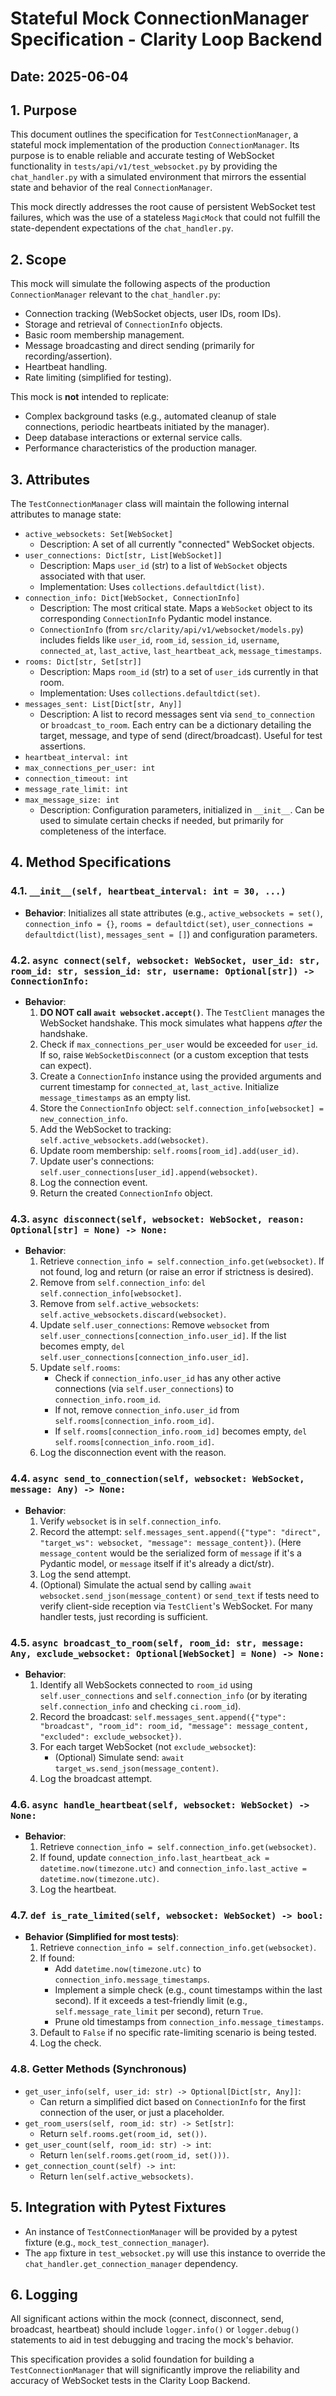 # Stateful Mock ConnectionManager Specification - Clarity Loop Backend

## Date: 2025-06-04

## 1. Purpose

This document outlines the specification for `TestConnectionManager`, a stateful mock implementation of the production `ConnectionManager`. Its purpose is to enable reliable and accurate testing of WebSocket functionality in `tests/api/v1/test_websocket.py` by providing the `chat_handler.py` with a simulated environment that mirrors the essential state and behavior of the real `ConnectionManager`.

This mock directly addresses the root cause of persistent WebSocket test failures, which was the use of a stateless `MagicMock` that could not fulfill the state-dependent expectations of the `chat_handler.py`.

## 2. Scope

This mock will simulate the following aspects of the production `ConnectionManager` relevant to the `chat_handler.py`:

- Connection tracking (WebSocket objects, user IDs, room IDs).
- Storage and retrieval of `ConnectionInfo` objects.
- Basic room membership management.
- Message broadcasting and direct sending (primarily for recording/assertion).
- Heartbeat handling.
- Rate limiting (simplified for testing).

This mock is **not** intended to replicate:

- Complex background tasks (e.g., automated cleanup of stale connections, periodic heartbeats initiated by the manager).
- Deep database interactions or external service calls.
- Performance characteristics of the production manager.

## 3. Attributes

The `TestConnectionManager` class will maintain the following internal attributes to manage state:

- `active_websockets: Set[WebSocket]`
  - Description: A set of all currently "connected" WebSocket objects.
- `user_connections: Dict[str, List[WebSocket]]`
  - Description: Maps `user_id` (str) to a list of `WebSocket` objects associated with that user.
  - Implementation: Uses `collections.defaultdict(list)`.
- `connection_info: Dict[WebSocket, ConnectionInfo]`
  - Description: The most critical state. Maps a `WebSocket` object to its corresponding `ConnectionInfo` Pydantic model instance.
  - `ConnectionInfo` (from `src/clarity/api/v1/websocket/models.py`) includes fields like `user_id`, `room_id`, `session_id`, `username`, `connected_at`, `last_active`, `last_heartbeat_ack`, `message_timestamps`.
- `rooms: Dict[str, Set[str]]`
  - Description: Maps `room_id` (str) to a set of `user_id`s currently in that room.
  - Implementation: Uses `collections.defaultdict(set)`.
- `messages_sent: List[Dict[str, Any]]`
  - Description: A list to record messages sent via `send_to_connection` or `broadcast_to_room`. Each entry can be a dictionary detailing the target, message, and type of send (direct/broadcast). Useful for test assertions.
- `heartbeat_interval: int`
- `max_connections_per_user: int`
- `connection_timeout: int`
- `message_rate_limit: int`
- `max_message_size: int`
  - Description: Configuration parameters, initialized in `__init__`. Can be used to simulate certain checks if needed, but primarily for completeness of the interface.

## 4. Method Specifications

### 4.1. `__init__(self, heartbeat_interval: int = 30, ...)`

- **Behavior**: Initializes all state attributes (e.g., `active_websockets = set()`, `connection_info = {}`, `rooms = defaultdict(set)`, `user_connections = defaultdict(list)`, `messages_sent = []`) and configuration parameters.

### 4.2. `async connect(self, websocket: WebSocket, user_id: str, room_id: str, session_id: str, username: Optional[str]) -> ConnectionInfo:`

- **Behavior**:
    1. **DO NOT call `await websocket.accept()`**. The `TestClient` manages the WebSocket handshake. This mock simulates what happens *after* the handshake.
    2. Check if `max_connections_per_user` would be exceeded for `user_id`. If so, raise `WebSocketDisconnect` (or a custom exception that tests can expect).
    3. Create a `ConnectionInfo` instance using the provided arguments and current timestamp for `connected_at`, `last_active`. Initialize `message_timestamps` as an empty list.
    4. Store the `ConnectionInfo` object: `self.connection_info[websocket] = new_connection_info`.
    5. Add the WebSocket to tracking: `self.active_websockets.add(websocket)`.
    6. Update room membership: `self.rooms[room_id].add(user_id)`.
    7. Update user's connections: `self.user_connections[user_id].append(websocket)`.
    8. Log the connection event.
    9. Return the created `ConnectionInfo` object.

### 4.3. `async disconnect(self, websocket: WebSocket, reason: Optional[str] = None) -> None:`

- **Behavior**:
    1. Retrieve `connection_info = self.connection_info.get(websocket)`. If not found, log and return (or raise an error if strictness is desired).
    2. Remove from `self.connection_info`: `del self.connection_info[websocket]`.
    3. Remove from `self.active_websockets`: `self.active_websockets.discard(websocket)`.
    4. Update `self.user_connections`: Remove `websocket` from `self.user_connections[connection_info.user_id]`. If the list becomes empty, `del self.user_connections[connection_info.user_id]`.
    5. Update `self.rooms`:
        - Check if `connection_info.user_id` has any other active connections (via `self.user_connections`) to `connection_info.room_id`.
        - If not, remove `connection_info.user_id` from `self.rooms[connection_info.room_id]`.
        - If `self.rooms[connection_info.room_id]` becomes empty, `del self.rooms[connection_info.room_id]`.
    6. Log the disconnection event with the reason.

### 4.4. `async send_to_connection(self, websocket: WebSocket, message: Any) -> None:`

- **Behavior**:
    1. Verify `websocket` is in `self.connection_info`.
    2. Record the attempt: `self.messages_sent.append({"type": "direct", "target_ws": websocket, "message": message_content})`. (Here `message_content` would be the serialized form of `message` if it's a Pydantic model, or `message` itself if it's already a dict/str).
    3. Log the send attempt.
    4. (Optional) Simulate the actual send by calling `await websocket.send_json(message_content)` or `send_text` if tests need to verify client-side reception via `TestClient`'s WebSocket. For many handler tests, just recording is sufficient.

### 4.5. `async broadcast_to_room(self, room_id: str, message: Any, exclude_websocket: Optional[WebSocket] = None) -> None:`

- **Behavior**:
    1. Identify all WebSockets connected to `room_id` using `self.user_connections` and `self.connection_info` (or by iterating `self.connection_info` and checking `ci.room_id`).
    2. Record the broadcast: `self.messages_sent.append({"type": "broadcast", "room_id": room_id, "message": message_content, "excluded": exclude_websocket})`.
    3. For each target WebSocket (not `exclude_websocket`):
        - (Optional) Simulate send: `await target_ws.send_json(message_content)`.
    4. Log the broadcast attempt.

### 4.6. `async handle_heartbeat(self, websocket: WebSocket) -> None:`

- **Behavior**:
    1. Retrieve `connection_info = self.connection_info.get(websocket)`.
    2. If found, update `connection_info.last_heartbeat_ack = datetime.now(timezone.utc)` and `connection_info.last_active = datetime.now(timezone.utc)`.
    3. Log the heartbeat.

### 4.7. `def is_rate_limited(self, websocket: WebSocket) -> bool:`

- **Behavior (Simplified for most tests)**:
    1. Retrieve `connection_info = self.connection_info.get(websocket)`.
    2. If found:
        - Add `datetime.now(timezone.utc)` to `connection_info.message_timestamps`.
        - Implement a simple check (e.g., count timestamps within the last second). If it exceeds a test-friendly limit (e.g., `self.message_rate_limit` per second), return `True`.
        - Prune old timestamps from `connection_info.message_timestamps`.
    3. Default to `False` if no specific rate-limiting scenario is being tested.
    4. Log the check.

### 4.8. Getter Methods (Synchronous)

- `get_user_info(self, user_id: str) -> Optional[Dict[str, Any]]`:
  - Can return a simplified dict based on `ConnectionInfo` for the first connection of the user, or just a placeholder.
- `get_room_users(self, room_id: str) -> Set[str]`:
  - Return `self.rooms.get(room_id, set())`.
- `get_user_count(self, room_id: str) -> int`:
  - Return `len(self.rooms.get(room_id, set()))`.
- `get_connection_count(self) -> int`:
  - Return `len(self.active_websockets)`.

## 5. Integration with Pytest Fixtures

- An instance of `TestConnectionManager` will be provided by a pytest fixture (e.g., `mock_test_connection_manager`).
- The `app` fixture in `test_websocket.py` will use this instance to override the `chat_handler.get_connection_manager` dependency.

## 6. Logging

All significant actions within the mock (connect, disconnect, send, broadcast, heartbeat) should include `logger.info()` or `logger.debug()` statements to aid in test debugging and tracing the mock's behavior.

This specification provides a solid foundation for building a `TestConnectionManager` that will significantly improve the reliability and accuracy of WebSocket tests in the Clarity Loop Backend.
